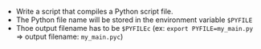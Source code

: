 - Write a script that compiles a Python script file.
- The Python file name will be stored in the environment variable ```$PYFILE```
- Thoe output filename has to be ```$PYFILEc``` (ex: ```export PYFILE=my_main.py``` => output filename: ```my_main.pyc```)
